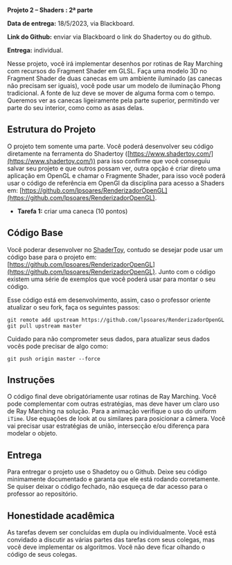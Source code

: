 
**Projeto 2 – Shaders : 2ª parte**

**Data de entrega:** 18/5/2023, via Blackboard.

**Link do Github:** enviar via Blackboard o link do Shadertoy ou do github.

**Entrega:** individual.

Nesse projeto, você irá implementar desenhos por rotinas de Ray Marching com recursos do Fragment Shader em GLSL. Faça uma modelo 3D no Fragment Shader de duas canecas em um ambiente iluminado (as canecas não precisam ser iguais), você pode usar um modelo de iluminação Phong tradicional. A fonte de luz deve se mover de alguma forma com o tempo. Queremos ver as canecas ligeiramente pela parte superior, permitindo ver parte do seu interior, como como as asas delas.


## Estrutura do Projeto

O projeto tem somente uma parte. Você poderá desenvolver seu código diretamente na ferramenta do Shadertoy ([https://www.shadertoy.com/](https://www.shadertoy.com/)) para isso confirme que você conseguiu salvar seu projeto e que outros possam ver, outra opção é criar direto uma aplicação em OpenGL e chamar o Fragmente Shader, para isso você poderá usar o código de referência em OpenGl da disciplina para acesso a Shaders em: [https://github.com/lpsoares/RenderizadorOpenGL](https://github.com/lpsoares/RenderizadorOpenGL).

* **Tarefa 1:** criar uma caneca (10 pontos)


## Código Base

Você poderar desenvolver no [ShaderToy](https://www.shadertoy.com/), contudo se desejar pode usar um código base para o projeto em: [https://github.com/lpsoares/RenderizadorOpenGL](https://github.com/lpsoares/RenderizadorOpenGL). Junto com o código existem uma série de exemplos que você poderá usar para montar o seu código.

Esse código está em desenvolvimento, assim, caso o professor oriente atualizar o seu fork, faça os seguintes passos:

```
git remote add upstream https://github.com/lpsoares/RenderizadorOpenGL
git pull upstream master
```

Cuidado para não comprometer seus dados, para atualizar seus dados vocês pode precisar de algo como:

```
git push origin master --force
```

## Instruções

O código final deve obrigatóriamente usar rotinas de Ray Marching. Você pode complementar com outras estratégias, mas deve haver um claro uso de Ray Marching na solução. Para a animação verifique o uso do uniform `iTime`. Use equações de look at ou similares para posicionar a câmera. Você vai precisar usar estratégias de união, intersecção e/ou diferença para modelar o objeto.


## Entrega

Para entregar o projeto use o Shadetoy ou o Github. Deixe seu código minimamente documentado e garanta que ele está rodando corretamente. Se quiser deixar o código fechado, não esqueça de dar acesso para o professor ao repositório.


## Honestidade acadêmica

As tarefas devem ser concluídas em dupla ou individualmente. Você está convidado a discutir as várias partes das tarefas com seus colegas, mas você deve implementar os algoritmos. Você não deve ficar olhando o código de seus colegas.
